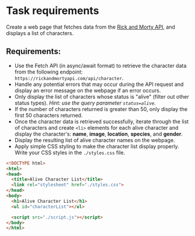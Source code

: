 # Task requirements

Create a web page that fetches data from the [Rick and Morty API](https://rickandmortyapi.com/documentation/#get-all-characters), and displays a list of characters.

## Requirements:

- Use the Fetch API (in async/await format) to retrieve the character data from the following endpoint: `https://rickandmortyapi.com/api/character`.
- Handle any potential errors that may occur during the API request and display an error message on the webpage if an error occurs.
- Only display the list of characters whose status is "alive" (filter out other status types). *Hint: use the query parameter `status=alive`.*
- If the number of characters returned is greater than 50, only display the first 50 characters returned.
- Once the character data is retrieved successfully, iterate through the list of characters and create `<li>` elements for each alive character and display the character's: **name**, **image**, **location**, **species**, and **gender**.
- Display the resulting list of alive character names on the webpage.
- Apply simple CSS styling to make the character list display properly. Write your CSS styles in the `./styles.css` file.

```html
<!DOCTYPE html>
<html>
<head>
  <title>Alive Character List</title>
  <link rel="stylesheet" href="./styles.css">
</head>
<body>
  <h1>Alive Character List</h1>
  <ul id="characterList"></ul>

  <script src="./script.js"></script>
</body>
</html>
```